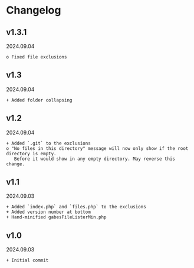 # Changelog

## v1.3.1
2024.09.04
```
o Fixed file exclusions
```

## v1.3
2024.09.04
```
+ Added folder collapsing
```

## v1.2
2024.09.04
```
+ Added `.git` to the exclusions
o "No files in this directory" message will now only show if the root directory is empty.
   Before it would show in any empty directory. May reverse this change.
```

## v1.1
2024.09.03
```
+ Added `index.php` and `files.php` to the exclusions
+ Added version number at bottom
+ Hand-minified gabesFileListerMin.php 
```

## v1.0
2024.09.03
```
+ Initial commit
```
